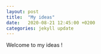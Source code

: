 ```yaml
---
layout: post
title:  "My ideas"
date:   2020-08-21 12:45:00 +0200
categories: jekyll update
---
```


Welcome to my ideas !